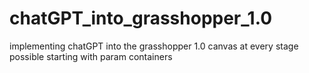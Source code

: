 # chatGPT_into_grasshopper_1.0
implementing chatGPT into the grasshopper 1.0 canvas at every stage possible starting with param containers
